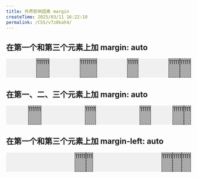 ```yaml
---
title: 外界影响因素 margin
createTime: 2025/03/11 16:22:10
permalink: /CSS/v7z8kah4/
---
```


## 在第一个和第三个元素上加 margin: auto

<div class="container">
    <div class="item" style="margin:auto">111111</div>
    <div class="item">11111111</div>
    <div class="item" style="margin:auto">11111</div>
    <div class="item">11111</div>
    <div class="item">11111</div>
  </div>

## 在第一、二、三个元素上加 margin: auto

<div class="container">
    <div class="item" style="margin:auto">111111</div>
    <div class="item" style="margin:auto">11111</div>
    <div class="item" style="margin:auto">11111</div>
    <div class="item">11111</div>
    <div class="item">111</div>
  </div>

## 在第一个和第三个元素上加 margin-left: auto

<div class="container">
    <div class="item" style="margin-left:auto">11111</div>
    <div class="item">111</div>
    <div class="item" style="margin-left:auto">11111</div>
    <div class="item">1111</div>
    <div class="item">1111</div>
  </div>

<style scoped>
.item {
  border: 1px dashed;
  background: #aaa;
  height: 50px;
}
.container {
  display: flex;
  background: #f0f0f0;
  width: 100%;
}
</style>
